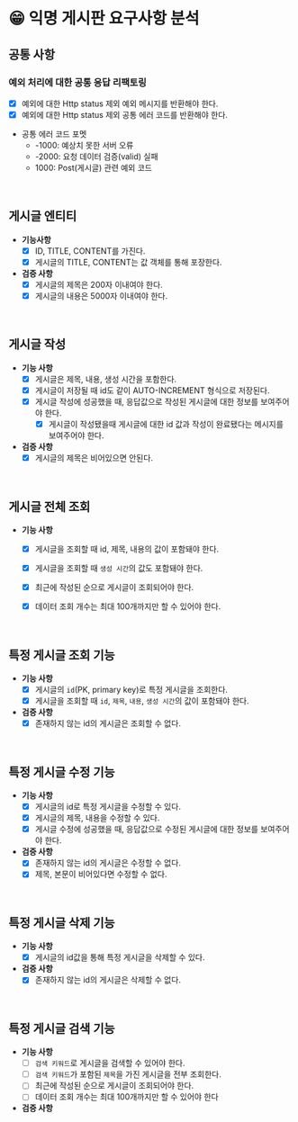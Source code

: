 # 😁 익명 게시판 요구사항 분석

## 공통 사항

### 예외 처리에 대한 공통 응답 리팩토링
- [x] 예외에 대한 Http status 제외 예외 메시지를 반환해야 한다.
- [x] 예외에 대한 Http status 제외 공통 에러 코드를 반환해야 한다.
- 공통 에러 코드 포멧
  - -1000: 예상치 못한 서버 오류
  - -2000: 요청 데이터 검증(valid) 실패
  - 1000: Post(게시글) 관련 예외 코드

<br>

## 게시글 엔티티
- **기능사항**
  - [x] ID, TITLE, CONTENT를 가진다.
  - [x] 게시글의 TITLE, CONTENT는 값 객체를 통해 포장한다.

- **검증 사항**
  - [x] 게시글의 제목은 200자 이내여야 한다.
  - [x] 게시글의 내용은 5000자 이내여야 한다.

<br>

## 게시글 작성
- **기능 사항**
  - [x] 게시글은 제목, 내용, 생성 시간을 포함한다.
  - [x] 게시글이 저장될 때 id도 같이 AUTO-INCREMENT 형식으로 저장된다.
  - [x] 게시글 작성에 성공했을 때, 응답값으로 작성된 게시글에 대한 정보를 보여주어야 한다.
    - [x] 게시글이 작성됐을때 게시글에 대한 id 값과 작성이 완료됐다는 메시지를 보여주어야 한다.

- **검증 사항**
  - [x] 게시글의 제목은 비어있으면 안된다.

<br>

## 게시글 전체 조회
- **기능 사항**
  - [x] 게시글을 조회할 때 id, 제목, 내용의 값이 포함돼야 한다.
  - [x] 게시글을 조회할 때 `생성 시간`의 값도 포함돼야 한다.
  - [x] 최근에 작성된 순으로 게시글이 조회되어야 한다.
  - [x] 데이터 조회 개수는 최대 100개까지만 할 수 있어야 한다.


<br>

## 특정 게시글 조회 기능
- **기능 사항**
  - [x] 게시글의 `id`(PK, primary key)로 특정 게시글을 조회한다.
  - [x] 게시글을 조회할 때 `id`, `제목`, `내용`, `생성 시간`의 값이 포함돼야 한다.

- **검증 사항**
  - [x] 존재하지 않는 id의 게시글은 조회할 수 없다.

<br>

## 특정 게시글 수정 기능
- **기능 사항**
  - [x] 게시글의 id로 특정 게시글을 수정할 수 있다.
  - [x] 게시글의 제목, 내용을 수정할 수 있다.
  - [x] 게시글 수정에 성공했을 때, 응답값으로 수정된 게시글에 대한 정보를 보여주어야 한다.

- **검증 사항**
  - [x] 존재하지 않는 id의 게시글은 수정할 수 없다.
  - [x] 제목, 본문이 비어있다면 수정할 수 없다.

<br>

## 특정 게시글 삭제 기능
- **기능 사항**
  - [x] 게시글의 id값을 통해 특정 게시글을 삭제할 수 있다.

- **검증 사항**
  - [x] 존재하지 않는 id의 게시글은 삭제할 수 없다.

<br>

## 특정 게시글 검색 기능
- **기능 사항**
  - [ ] `검색 키워드`로 게시글을 검색할 수 있어야 한다.
  - [ ] `검색 키워드`가 포함된 `제목`을 가진 게시글을 전부 조회한다.
  - [ ] 최근에 작성된 순으로 게시글이 조회되어야 한다.
  - [ ] 데이터 조회 개수는 최대 100개까지만 할 수 있어야 한다

- **검증 사항**